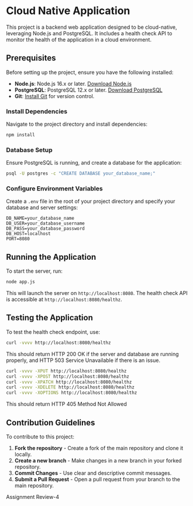 # Cloud Native Application

This project is a backend web application designed to be cloud-native, leveraging Node.js and PostgreSQL. It includes a health check API to monitor the health of the application in a cloud environment.

## Prerequisites

Before setting up the project, ensure you have the following installed:
- **Node.js**: Node.js 16.x or later. [Download Node.js](https://nodejs.org/en/download/)
- **PostgreSQL**: PostgreSQL 12.x or later. [Download PostgreSQL](https://www.postgresql.org/download/)
- **Git**: [Install Git](https://git-scm.com/downloads) for version control.

### Install Dependencies

Navigate to the project directory and install dependencies:

```bash
npm install
```

### Database Setup

Ensure PostgreSQL is running, and create a database for the application:

```bash
psql -U postgres -c "CREATE DATABASE your_database_name;"
```

### Configure Environment Variables

Create a `.env` file in the root of your project directory and specify your database and server settings:

```
DB_NAME=your_database_name
DB_USER=your_database_username
DB_PASS=your_database_password
DB_HOST=localhost
PORT=8080
```

## Running the Application

To start the server, run:

```bash
node app.js
```

This will launch the server on `http://localhost:8080`. The health check API is accessible at `http://localhost:8080/healthz`.

## Testing the Application

To test the health check endpoint, use:

```bash
curl -vvvv http://localhost:8080/healthz
```

This should return HTTP 200 OK if the server and database are running properly, and HTTP 503 Service Unavailable if there is an issue.

```bash
curl -vvvv -XPUT http://localhost:8080/healthz
curl -vvvv -XPOST http://localhost:8080/healthz
curl -vvvv -XPATCH http://localhost:8080/healthz
curl -vvvv -XDELETE http://localhost:8080/healthz
curl -vvvv -XOPTIONS http://localhost:8080/healthz

```

This should return HTTP 405 Method Not Allowed

## Contribution Guidelines

To contribute to this project:

1. **Fork the repository** - Create a fork of the main repository and clone it locally.
2. **Create a new branch** - Make changes in a new branch in your forked repository.
3. **Commit Changes** - Use clear and descriptive commit messages.
4. **Submit a Pull Request** - Open a pull request from your branch to the main repository.



Assignment Review-4



